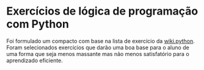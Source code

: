 # Exercícios de lógica de programação com Python

Foi formulado um compacto com base na lista de exercício da [wiki.python](wiki.python.org.br).
Foram selecionados exercícios que darão uma boa base para o aluno de uma forma que seja menos massante mas não menos satisfatório para o aprendizado eficiente.
